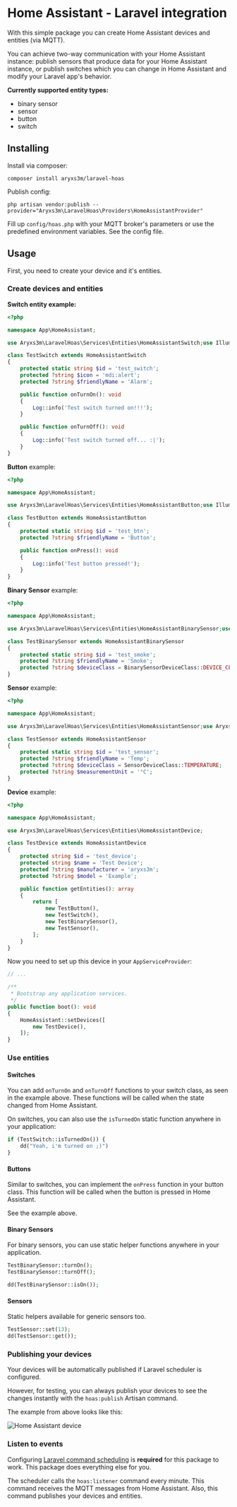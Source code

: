 # Home Assistant - Laravel integration

With this simple package you can create Home Assistant devices and entities (via MQTT).

You can achieve two-way communication with your Home Assistant instance: publish sensors that produce data for
your Home Assistant instance, or publish switches which you can change in Home Assistant and modify your Laravel app's
behavior.

**Currently supported entity types:**

- binary sensor
- sensor
- button
- switch

## Installing

Install via composer:

```shell
composer install aryxs3m/laravel-hoas
```

Publish config:

```shell
php artisan vendor:publish --provider="Aryxs3m\LaravelHoas\Providers\HomeAssistantProvider"
```

Fill up `config/hoas.php` with your MQTT broker's parameters or use the predefined environment variables. See the config
file.

## Usage

First, you need to create your device and it's entities.

### Create devices and entities

**Switch entity example:**

```php
<?php

namespace App\HomeAssistant;

use Aryxs3m\LaravelHoas\Services\Entities\HomeAssistantSwitch;use Illuminate\Support\Facades\Log;

class TestSwitch extends HomeAssistantSwitch
{
    protected static string $id = 'test_switch';
    protected ?string $icon = 'mdi:alert';
    protected ?string $friendlyName = 'Alarm';

    public function onTurnOn(): void
    {
        Log::info('Test switch turned on!!!');
    }

    public function onTurnOff(): void
    {
        Log::info('Test switch turned off... :|');
    }
}
```

**Button** example:

```php
<?php

namespace App\HomeAssistant;

use Aryxs3m\LaravelHoas\Services\Entities\HomeAssistantButton;use Illuminate\Support\Facades\Log;

class TestButton extends HomeAssistantButton
{
    protected static string $id = 'test_btn';
    protected ?string $friendlyName = 'Button';

    public function onPress(): void
    {
        Log::info('Test button pressed!');
    }
}
```

**Binary Sensor** example:

```php
<?php

namespace App\HomeAssistant;

use Aryxs3m\LaravelHoas\Services\Entities\HomeAssistantBinarySensor;use Aryxs3m\LaravelHoas\Services\Entities\Types\BinarySensorDeviceClass;

class TestBinarySensor extends HomeAssistantBinarySensor
{
    protected static string $id = 'test_smoke';
    protected ?string $friendlyName = 'Smoke';
    protected ?string $deviceClass = BinarySensorDeviceClass::DEVICE_CLASS_SMOKE;
}
```

**Sensor** example:

```php
<?php

namespace App\HomeAssistant;

use Aryxs3m\LaravelHoas\Services\Entities\HomeAssistantSensor;use Aryxs3m\LaravelHoas\Services\Entities\Types\SensorDeviceClass;

class TestSensor extends HomeAssistantSensor
{
    protected static string $id = 'test_sensor';
    protected ?string $friendlyName = 'Temp';
    protected ?string $deviceClass = SensorDeviceClass::TEMPERATURE;
    protected ?string $measurementUnit = '°C';
}
```

**Device** example:

```php
<?php

namespace App\HomeAssistant;

use Aryxs3m\LaravelHoas\Services\Entities\HomeAssistantDevice;

class TestDevice extends HomeAssistantDevice
{
    protected string $id = 'test_device';
    protected string $name = 'Test Device';
    protected ?string $manufacturer = 'aryxs3m';
    protected ?string $model = 'Example';

    public function getEntities(): array
    {
        return [
            new TestButton(),
            new TestSwitch(),
            new TestBinarySensor(),
            new TestSensor(),
        ];
    }
}
```

Now you need to set up this device in your `AppServiceProvider`:

```php
// ...

/**
 * Bootstrap any application services.
 */
public function boot(): void
{
    HomeAssistant::setDevices([
        new TestDevice(),
    ]);
}
```

### Use entities

#### Switches

You can add `onTurnOn` and `onTurnOff` functions to your switch class, as seen in the example above.
These functions will be called when the state changed from Home Assistant.

On switches, you can also use the `isTurnedOn` static function anywhere in your application:

```php
if (TestSwitch::isTurnedOn()) {
    dd("Yeah, i'm turned on ;)")
}
```

#### Buttons

Similar to switches, you can implement the `onPress` function in your button class. This function will be called when
the button is pressed in Home Assistant.

See the example above.

#### Binary Sensors

For binary sensors, you can use static helper functions anywhere in your application.

```php
TestBinarySensor::turnOn();
TestBinarySensor::turnOff();

dd(TestBinarySensor::isOn());
```

#### Sensors

Static helpers available for generic sensors too.

```php
TestSensor::set(13);
dd(TestSensor::get());
```

### Publishing your devices

Your devices will be automatically published if Laravel scheduler is configured.

However, for testing, you can always publish your devices to see the changes instantly with the `hoas:publish` Artisan
command.

The example from above looks like this:

![Home Assistant device](example.png)

### Listen to events

Configuring [Laravel command scheduling](https://laravel.com/docs/10.x/scheduling) is **required** for this package to
work. This package does everything else for you.

The scheduler calls the `hoas:listener` command every minute. This command receives the MQTT messages from Home
Assistant. Also, this command publishes your devices and entities.
